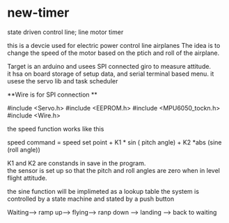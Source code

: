 # new-timer
state driven control line; line motor timer

this is a devcie used for electric power control line airplanes 
The idea is to change the speed of the motor based on the ptich and roll of the airplane.  

Target is an arduino and usees SPI connected giro to measure attitude.  
it hsa on board storage of setup data, and serial terminal based menu.
it usese the servo lib and task scheduler

**Wire is for SPI connection **

#include <Servo.h>
#include <EEPROM.h>
#include <MPU6050_tockn.h>
#include <Wire.h>

the speed function works like this 

speed command =   speed set point + K1 * sin ( pitch angle) + K2 *abs (sine (roll angle))

K1 and K2 are constands in save in the program.  
the sensor is set up so that the pitch and roll angles are zero when in level flight attitude.  

the sine function will be implimeted as a lookup table 
the system is controlled by a state machine and stated by a push button

Waiting--> ramp up-->  flying--> ranp down --> landing --> back to waiting
